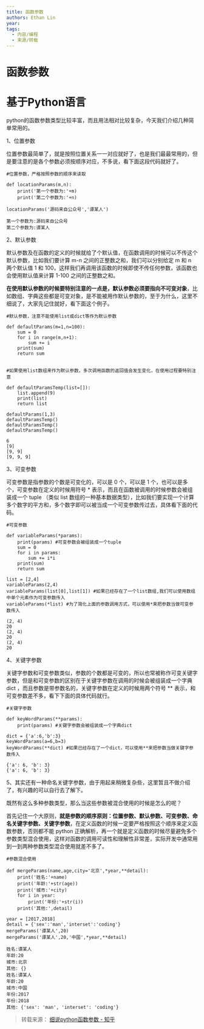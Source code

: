 ```yaml
---
title: 函数参数
authors: Ethan Lin
year:
tags:
  - 内容/编程 
  - 来源/转载 
---
```



# 函数参数






# 基于Python语言


python的函数参数类型比较丰富，而且用法相对比较复杂，今天我们介绍几种简单常用的。

  

1、位置参数

位置参数最简单了，就是按照位置关系一一对应就好了，也是我们最最常用的，但是要注意的是各个参数必须按顺序对应，不多说，看下面这段代码就好了。

```text
#位置参数，严格按照参数的顺序来读取

def locationParams(m,n):
    print('第一个参数为:'+m)
    print('第二个参数为:'+n)

locationParams('源码来自公众号','谭某人')
```

  

```text
第一个参数为:源码来自公众号
第二个参数为:谭某人
```

  

2、默认参数

默认参数及在函数的定义的时候就给了个默认值，在函数调用的时候可以不传这个默认参数，比如我们要计算 m-n 之间的正整数之和，我们可以分别给定 m 和 n 两个默认值 1 和 100，这样我们再调用该函数的时候即使不传任何参数，该函数也会使用默认值来计算 1-100 之间的正整数之和。

**在使用默认参数的时候要特别注意的一点是，默认参数必须要指向不可变对象**，比如数组、字典这些都是可变对象，是不能被用作默认参数的，至于为什么，这里不细说了，大家先记住就好，看下面这个例子。

```text
#默认参数，注意不能使用list或dict等作为默认参数

def defaultParams(m=1,n=100):
    sum = 0
    for i in range(m,n+1):
        sum += i
    print(sum)
    return sum


#如果使用list数组来作为默认参数，多次调用函数的返回值会发生变化，在使用过程要特别注意

def defaultParamsTemp(list=[]):
    list.append(9)
    print(list)
    return list

defaultParams(1,3)
defaultParamsTemp()
defaultParamsTemp()
defaultParamsTemp()
```

  

```text
6
[9]
[9, 9]
[9, 9, 9]
```

  

3、可变参数

可变参数是指参数的个数是可变化的，可以是 0 个，可以是 1 个，也可以是多个，可变参数在定义的时候用符号 * 表示，而且在函数被调用的时候参数会被组装成一个 tuple （类似 list 数组的一种基本数据类型），比如我们要实现一个计算多个数字的平方和，多个数字即可以被当成一个可变参数传过去，具体看下面的代码。

```text
#可变参数

def variableParams(*params):
    print(params) #可变参数会被组装成一个tuple
    sum = 0
    for i in params:
        sum += i*i
    print(sum)
    return sum

list = [2,4]
variableParams(2,4)
variableParams(list[0],list[1]) #如果已经存在了一个list数组,我们可以使用数组中单个元素作为可变参数传入
variableParams(*list) #为了简化上面的参数调用方式，可以使用*来把参数当做可变参数传入
```

  

```text
(2, 4)
20
(2, 4)
20
(2, 4)
20
```

  

4、关键字参数

关键字参数和可变参数类似，参数的个数都是可变的，所以也常被称作可变关键字参数，但是和可变参数的区别在于关键字参数在调用的时候会被组装成一个字典 dict ，而且参数是带参数名的，关键字参数在定义的时候用两个符号 ** 表示，和可变参数差不多，看下下面的具体代码就行。

```text
#关键字参数

def keyWordParams(**params):
    print(params) #关键字参数会被组装成一个字典dict   

dict = {'a':6,'b':3}
keyWordParams(a=6,b=3)
keyWordParams(**dict) #如果已经存在了一个dict，可以使用**来把参数当做关键字参数传入
```

  

```text
{'a': 6, 'b': 3}
{'a': 6, 'b': 3}
```

  

5、其实还有一种命名关键字参数，由于用起来稍微复杂些，这里暂且不做介绍了，有兴趣的可以自行去了解下。

既然有这么多种参数类型，那么当这些参数被混合使用的时候是怎么的呢？

首先记住一个大原则，**就是参数的顺序原则：位置参数、默认参数、可变参数、命名关键字参数、关键字参数**，在定义函数的时候一定要严格按照这个顺序来定义函数参数，否则都不能 python 正确解析，再一个就是定义函数的时候尽量避免多个参数类型混合使用，这样对函数的调用可读性和理解性非常差，实际开发中通常用到一到两种参数类型混合使用就差不多了。

```text
#参数混合使用

def mergeParams(name,age,city='北京',*year,**detail):
    print('姓名:'+name)
    print('年龄:'+str(age))
    print('城市:'+city)
    for i in year:
        print('年份:'+str(i))
    print('其他:',detail)

year = [2017,2018]
detail = {'sex':'man','interset':'coding'}
mergeParams('谭某人',20)
mergeParams('谭某人',20,'中国',*year,**detail)
```

  

```text
姓名:谭某人
年龄:20
城市:北京
其他: {}
姓名:谭某人
年龄:20
城市:中国
年份:2017
年份:2018
其他: {'sex': 'man', 'interset': 'coding'}
```

> 转载来源：
[细说python函数参数 - 知乎](https://zhuanlan.zhihu.com/p/52489800)